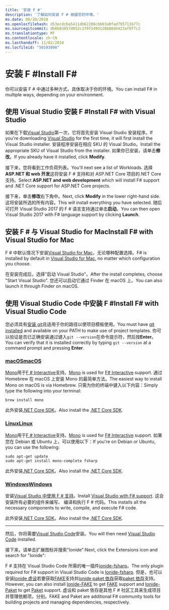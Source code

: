 ```yaml
---
title: '安装 F #'
description: '了解如何安装 F # 根据您的环境。'
ms.date: 08/28/2018
ms.openlocfilehash: d53ecdcba5411db62208cb683a0fad795711b77c
ms.sourcegitcommit: db8b83057d052c1f9f249d128b08d4423af0f7c2
ms.translationtype: MT
ms.contentlocale: zh-CN
ms.lasthandoff: 11/02/2018
ms.locfileid: "50193898"
---
```

# <a name="install-f"></a><span data-ttu-id="879b6-103">安装 F #</span><span class="sxs-lookup"><span data-stu-id="879b6-103">Install F#</span></span> #

<span data-ttu-id="879b6-104">你可以安装 F # 中通过多种方式，具体取决于你的环境。</span><span class="sxs-lookup"><span data-stu-id="879b6-104">You can install F# in multiple ways, depending on your environment.</span></span>

## <a name="install-f-with-visual-studio"></a><span data-ttu-id="879b6-105">使用 Visual Studio 安装 F #</span><span class="sxs-lookup"><span data-stu-id="879b6-105">Install F# with Visual Studio</span></span>

<span data-ttu-id="879b6-106">如果在下载[Visual Studio](https://visualstudio.microsoft.com/)第一次，它将首先安装 Visual Studio 安装程序。</span><span class="sxs-lookup"><span data-stu-id="879b6-106">If you're downloading [Visual Studio](https://visualstudio.microsoft.com/) for the first time, it will first install the Visual Studio installer.</span></span> <span data-ttu-id="879b6-107">安装程序安装在相应 SKU 的 Visual Studio。</span><span class="sxs-lookup"><span data-stu-id="879b6-107">Install the appropriate SKU of Visual Studio from the installer.</span></span> <span data-ttu-id="879b6-108">如果你已安装，请单击**修改**。</span><span class="sxs-lookup"><span data-stu-id="879b6-108">If you already have it installed, click **Modify**.</span></span>

<span data-ttu-id="879b6-109">接下来，您将看到工作负荷列表。</span><span class="sxs-lookup"><span data-stu-id="879b6-109">You'll next see a list of Workloads.</span></span> <span data-ttu-id="879b6-110">选择**ASP.NET 和 web 开发**这将安装 F # 支持和对 ASP.NET Core 项目的.NET Core 支持。</span><span class="sxs-lookup"><span data-stu-id="879b6-110">Select **ASP.NET and web development** which will install F# support and .NET Core support for ASP.NET Core projects.</span></span>

<span data-ttu-id="879b6-111">接下来，单击**修改**右下角中。</span><span class="sxs-lookup"><span data-stu-id="879b6-111">Next, click **Modify** in the lower right-hand side.</span></span>  <span data-ttu-id="879b6-112">这将安装所选的所有内容。</span><span class="sxs-lookup"><span data-stu-id="879b6-112">This will install everything you have selected.</span></span> <span data-ttu-id="879b6-113">随后可打开 Visual Studio 2017 的 F # 语言支持通过单击**启动**。</span><span class="sxs-lookup"><span data-stu-id="879b6-113">You can then open Visual Studio 2017 with F# language support by clicking **Launch**.</span></span>

## <a name="install-f-with-visual-studio-for-mac"></a><span data-ttu-id="879b6-114">安装 F # 与 Visual Studio for Mac</span><span class="sxs-lookup"><span data-stu-id="879b6-114">Install F# with Visual Studio for Mac</span></span>

<span data-ttu-id="879b6-115">F # 中默认情况下安装[Visual Studio for Mac](https://visualstudio.microsoft.com/vs/mac/)，无论哪种配置选择。</span><span class="sxs-lookup"><span data-stu-id="879b6-115">F# is installed by default in [Visual Studio for Mac](https://visualstudio.microsoft.com/vs/mac/), no matter which configuration you choose.</span></span>

<span data-ttu-id="879b6-116">在安装完成后，选择"启动 Visual Studio"。</span><span class="sxs-lookup"><span data-stu-id="879b6-116">After the install completes, choose "Start Visual Studio".</span></span> <span data-ttu-id="879b6-117">您还可以启动它通过 Finder 在 macOS 上。</span><span class="sxs-lookup"><span data-stu-id="879b6-117">You can also launch it through Finder on macOS.</span></span>

## <a name="install-f-with-visual-studio-code"></a><span data-ttu-id="879b6-118">使用 Visual Studio Code 中安装 F #</span><span class="sxs-lookup"><span data-stu-id="879b6-118">Install F# with Visual Studio Code</span></span>

<span data-ttu-id="879b6-119">您必须具有[安装 git](https://git-scm.com/download)且适用于你的路径以使项目模板使用。</span><span class="sxs-lookup"><span data-stu-id="879b6-119">You must have [git installed](https://git-scm.com/download) and available on your PATH to make use of project templates.</span></span> <span data-ttu-id="879b6-120">你可以验证是否已正确安装通过键入`git --version`在命令提示符，然后按**Enter**。</span><span class="sxs-lookup"><span data-stu-id="879b6-120">You can verify that it is installed correctly by typing `git --version` at a command prompt and pressing **Enter**.</span></span>

### <a name="macostabmacos"></a>[<span data-ttu-id="879b6-121">macOS</span><span class="sxs-lookup"><span data-stu-id="879b6-121">macOS</span></span>](#tab/macos)

<span data-ttu-id="879b6-122">[Mono](https://www.mono-project.com)用于[F # Interactive](../tutorials/fsharp-interactive/index.md)支持。</span><span class="sxs-lookup"><span data-stu-id="879b6-122">[Mono](https://www.mono-project.com) is used for [F# Interactive](../tutorials/fsharp-interactive/index.md) support.</span></span> <span data-ttu-id="879b6-123">通过 Homebrew 在 macOS 上安装 Mono 的最简单方法。</span><span class="sxs-lookup"><span data-stu-id="879b6-123">The easiest way to install Mono on macOS is via Homebrew.</span></span> <span data-ttu-id="879b6-124">只需为你的终端中键入以下内容：</span><span class="sxs-lookup"><span data-stu-id="879b6-124">Simply type the following into your terminal:</span></span>

```console
brew install mono
```

<span data-ttu-id="879b6-125">此外安装[.NET Core SDK](https://www.microsoft.com/net/download)。</span><span class="sxs-lookup"><span data-stu-id="879b6-125">Also install the [.NET Core SDK](https://www.microsoft.com/net/download).</span></span>

### <a name="linuxtablinux"></a>[<span data-ttu-id="879b6-126">Linux</span><span class="sxs-lookup"><span data-stu-id="879b6-126">Linux</span></span>](#tab/linux)

<span data-ttu-id="879b6-127">[Mono](https://www.mono-project.com)用于[F # Interactive](../tutorials/fsharp-interactive/index.md)支持。</span><span class="sxs-lookup"><span data-stu-id="879b6-127">[Mono](https://www.mono-project.com) is used for [F# Interactive](../tutorials/fsharp-interactive/index.md) support.</span></span> <span data-ttu-id="879b6-128">如果您在 Debian 或 Ubuntu 上，可以使用以下：</span><span class="sxs-lookup"><span data-stu-id="879b6-128">If you're on Debian or Ubuntu, you can use the following:</span></span>

```console
sudo apt-get update
sudo apt-get install mono-complete fsharp
```

<span data-ttu-id="879b6-129">此外安装[.NET Core SDK](https://www.microsoft.com/net/download)。</span><span class="sxs-lookup"><span data-stu-id="879b6-129">Also install the [.NET Core SDK](https://www.microsoft.com/net/download).</span></span>

### <a name="windowstabwindows"></a>[<span data-ttu-id="879b6-130">Windows</span><span class="sxs-lookup"><span data-stu-id="879b6-130">Windows</span></span>](#tab/windows)

<span data-ttu-id="879b6-131">安装[Visual Studio 中使用 F # 支持](#install-f-with-visual-studio)。</span><span class="sxs-lookup"><span data-stu-id="879b6-131">Install [Visual Studio with F# support](#install-f-with-visual-studio).</span></span> <span data-ttu-id="879b6-132">这会安装所有必要的组件来编写、 编译和执行 F # 代码。</span><span class="sxs-lookup"><span data-stu-id="879b6-132">This installs all the necessary components to write, compile, and execute F# code.</span></span>

<span data-ttu-id="879b6-133">此外安装[.NET Core SDK](https://www.microsoft.com/net/download/)。</span><span class="sxs-lookup"><span data-stu-id="879b6-133">Also install the [.NET Core SDK](https://www.microsoft.com/net/download/).</span></span>

---

<span data-ttu-id="879b6-134">然后，你将需要[Visual Studio Code](https://code.visualstudio.com)安装。</span><span class="sxs-lookup"><span data-stu-id="879b6-134">You will then need [Visual Studio Code](https://code.visualstudio.com) installed.</span></span>

<span data-ttu-id="879b6-135">接下来，请单击扩展图标并搜索"Ionide":</span><span class="sxs-lookup"><span data-stu-id="879b6-135">Next, click the Extensions icon and search for "Ionide":</span></span>

<span data-ttu-id="879b6-136">F # 支持在 Visual Studio Code 所需的唯一插件[ionide-fsharp](https://marketplace.visualstudio.com/items?itemName=Ionide.Ionide-fsharp)。</span><span class="sxs-lookup"><span data-stu-id="879b6-136">The only plugin required for F# support in Visual Studio Code is [Ionide-fsharp](https://marketplace.visualstudio.com/items?itemName=Ionide.Ionide-fsharp).</span></span> <span data-ttu-id="879b6-137">但是，也可以安装[Ionide 虚设](https://marketplace.visualstudio.com/items?itemName=Ionide.Ionide-FAKE)若要获取[FAKE](https://fsharp.github.io/FAKE/)支持并[Ionide paket 依存](https://marketplace.visualstudio.com/items?itemName=Ionide.Ionide-Paket)获取[paket 依存](https://fsprojects.github.io/Paket/)支持。</span><span class="sxs-lookup"><span data-stu-id="879b6-137">However, you can also install [Ionide-FAKE](https://marketplace.visualstudio.com/items?itemName=Ionide.Ionide-FAKE) to get [FAKE](https://fsharp.github.io/FAKE/) support and [Ionide-Paket](https://marketplace.visualstudio.com/items?itemName=Ionide.Ionide-Paket) to get [Paket](https://fsprojects.github.io/Paket/) support.</span></span> <span data-ttu-id="879b6-138">虚设和 paket 依存是其他 F # 社区工具来生成项目并管理依赖项，分别。</span><span class="sxs-lookup"><span data-stu-id="879b6-138">FAKE and Paket are additional F# community tools for building projects and managing dependencies, respectively.</span></span>
